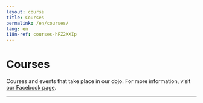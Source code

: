 ```yaml
---
layout: course
title: Courses
permalink: /en/courses/
lang: en
i18n-ref: courses-hFZ2XXIp
---
```


# Courses

Courses and events that take place in our dojo. For more information, visit [our Facebook page](https://www.facebook.com/{{site.facebook_username}}/events/).

<hr>
